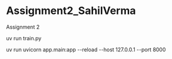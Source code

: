 # Assignment2_SahilVerma
Assignment 2 


uv run train.py

uv run uvicorn app.main:app --reload --host 127.0.0.1 --port 8000